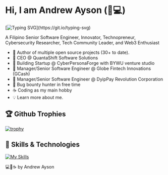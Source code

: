 # Hi, I am Andrew Ayson (💖💻)

[![Typing SVG](https://readme-typing-svg.demolab.com?font=Poppins&size=25&pause=1000&color=AE28FF&random=false&width=435&lines=Senior+Software+Engineer;Innovator;Technopreneur;It+is+a+pleasure+to+meet+you!)](https://git.io/typing-svg)

A Filipino Senior Software Engineer, Innovator, Technopreneur, Cybersecurity Researcher, Tech Community Leader, and Web3 Enthusiast

- 💝 Author of multiple open source projects (30+ to date).
- 💼 CEO @ QuantaShift Software Solutions
- 🌱 Building Startup @ CyberPersonaForge with BYWU venture studio
- 🤝 Manager/Senior Software Engineer @ Globe Fintech Innovations (GCash)
- 🤝 Manager/Senior Software Engineer @ DyipPay Revolution Corporation
- 🔏 Bug bounty hunter in free time
- ☕  Coding as my main hobby
- 💡 Learn more about me.


## 🏆 Github Trophies
[![trophy](https://github-profile-trophy.vercel.app/?username=ryo-ma)](https://github.com/ryo-ma/github-profile-trophy)


## 🔧 Skills & Technologies
[![My Skills](https://skillicons.dev/icons?i=alpinejs,arduino,aws,babel,bash,bootstrap,cpp,cloudflare,codepen,css,d3,dart,discord,bots,django,docker,dynamodb,eclipse,elasticsearch,electron,figma,firebase,flutter,gatsby,gcp,git,github,githubactions,gitlab,gradle,graphql,gulp,heroku,html,idea,ipfs,java,js,jquery,kafka,kotlin,kubernetes,laravel,linux,md,materialui,maven,mongodb,mysql,nestjs,nextjs,nginx,nodejs,nuxtjs,opencv,php,postgres,postman,powershell,pug,py,react,redis,redux,regex,robloxstudio,sqlite,sass,sequelize,solidity,swift,tailwind,tensorflow,terraform,threejs,ts,unity,vercel,vim,vite,vscode,vue,wasm,webpack,wordpress&perline=15)](https://skillicons.dev)




💻💖☕ by Andrew Ayson
